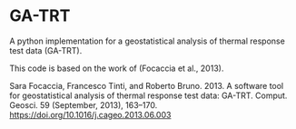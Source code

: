 # GA-TRT
A python implementation for a geostatistical analysis of thermal response test data (GA-TRT).

This code is based on the work of (Focaccia et al., 2013).

Sara Focaccia, Francesco Tinti, and Roberto Bruno. 2013. A software tool for geostatistical analysis of thermal response test data: GA-TRT. Comput. Geosci. 59 (September, 2013), 163–170. https://doi.org/10.1016/j.cageo.2013.06.003
